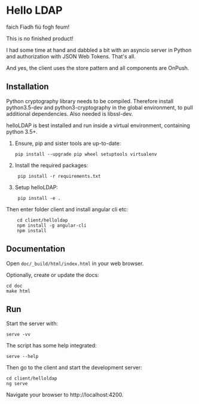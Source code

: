 Hello LDAP
==========

faich Fiadh fiú fogh feum!

This is no finished product!

I had some time at hand and dabbled a bit with an asyncio server in Python
and authorization with JSON Web Tokens. That's all.

And yes, the client uses the store pattern and all components are OnPush.


Installation
------------

Python cryptography library needs to be compiled. Therefore install python3.5-dev
and python3-cryptography in the global environment, to pull additional dependencies.
Also needed is libssl-dev.


helloLDAP is best installed and run inside a virtual environment, containing python 3.5+.

1. Ensure, pip and sister tools are up-to-date:

       pip install --upgrade pip wheel setuptools virtualenv

1. Install the required packages:

        pip install -r requirements.txt

1. Setup helloLDAP:

        pip install -e .

Then enter folder client and install angular cli etc:

        cd client/helloldap
        npm install -g angular-cli
        npm install


Documentation
-------------

Open ``doc/_build/html/index.html`` in your web browser.

Optionally, create or update the docs:

    cd doc
    make html


Run
---

Start the server with:

    serve -vv

The script has some help integrated:

    serve --help

Then go to the client and start the development server:

    cd client/helloldap
    ng serve

Navigate your browser to http://localhost:4200.
